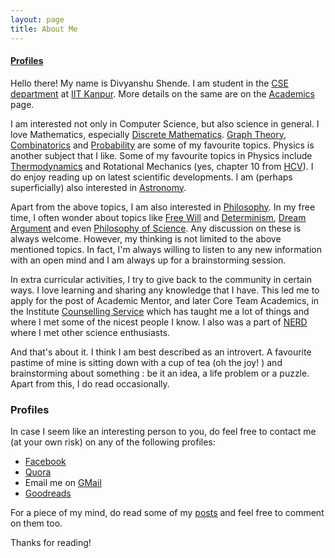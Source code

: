```yaml
---
layout: page
title: About Me
---
```


<!-- <p class="message">
  Hey there! This page is included as an example. Feel free to customize it for your own use upon downloading. Carry on!
</p> -->
<link rel="stylesheet" href="/font-awesome-4.7.0/css/font-awesome.min.css">
<h4> <a class="toplink" href="#Profiles"> Profiles </a> </h4>

Hello there! My name is Divyanshu Shende. I am student in the [CSE department](www.cse.iitk.ac.in) at [IIT Kanpur](iitk.ac.in). More details on the same are on the [Academics](../academics/) page.

I am interested not only in Computer Science, but also science in general. I love Mathematics, especially [Discrete Mathematics](https://en.wikipedia.org/wiki/Discrete_mathematics). [Graph Theory](https://en.wikipedia.org/wiki/Graph_theory), [Combinatorics](https://en.wikipedia.org/wiki/Combinatorics) and [Probability](https://en.wikipedia.org/wiki/Probability_theory) are some of my favourite topics. Physics is another subject that I like. Some of my favourite topics in Physics include [Thermodynamics](https://en.wikipedia.org/wiki/Thermodynamics) and Rotational Mechanics (yes, chapter 10 from [HCV](http://www.amazon.in/Concepts-Physics-1-H-C-Verma/dp/8177091875)). I do enjoy reading up on latest scientific developments. I am (perhaps superficially) also interested in [Astronomy](https://en.wikipedia.org/wiki/Astronomy).

Apart from the above topics, I am also interested in [Philosophy](https://en.wikipedia.org/wiki/Philosophy). In my free time, I often wonder about topics like [Free Will](https://en.wikipedia.org/wiki/Free_will) and [Determinism](https://en.wikipedia.org/wiki/Determinism), [Dream Argument](https://en.wikipedia.org/wiki/Dream_argument) and even [Philosophy of Science](https://en.wikipedia.org/wiki/Philosophy_of_science). Any discussion on these is always welcome. However, my thinking is not limited to the above mentioned topics. In fact, I'm always willing to listen to any new information with an open mind and I am always up for a brainstorming session.

In extra curricular activities, I try to give back to the community in certain ways. I love learning and sharing any knowledge that I have. This led me to apply for the post of Academic Mentor, and later Core Team Academics, in the Institute [Counselling Service](http://www.iitk.ac.in/counsel/) which has taught me a lot of things and where I met some of the nicest people I know. I also was a part of [NERD](http://www.iitk.ac.in/nerd/web/) where I met other science enthusiasts.

And that's about it. I think I am best described as an introvert. A favourite pastime of mine is sitting down with a cup of tea (oh the joy! <i class="fa fa-coffee" aria-hidden="true"></i>) and brainstorming about something : be it an idea, a life problem or a puzzle. Apart from this, I do read occasionally.

<h3 id="Profiles"> Profiles </h3>

In case I seem like an interesting person to you, do feel free to contact me (at your own risk) on any of the following profiles:

* [Facebook](www.facebook.com/divyanshu.shende)             
* [Quora](https://www.quora.com/profile/Divyanshu-Shende)           
* Email me on [GMail](mailto:divyanshu.shende@gmail.com)
* [Goodreads](https://www.goodreads.com/user/show/50661787-divyanshu-shende)

For a piece of my mind, do read some of my [posts](/) and feel free to comment on them too.

Thanks for reading!
